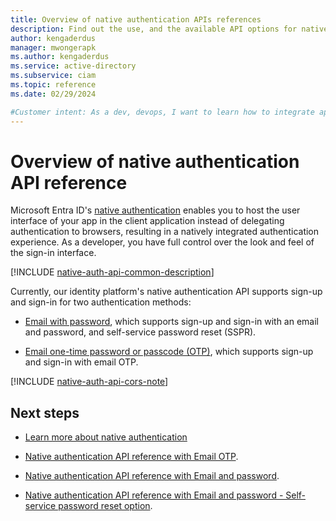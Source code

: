 ```yaml
---
title: Overview of native authentication APIs references
description: Find out the use, and the available API options for native authentication in Microsoft Entra ID for customers 
author: kengaderdus
manager: mwongerapk
ms.author: kengaderdus
ms.service: active-directory 
ms.subservice: ciam
ms.topic: reference
ms.date: 02/29/2024

#Customer intent: As a dev, devops, I want to learn how to integrate apps with native authentication APIs that Microsoft Entra ID for customers supports.
---
```


# Overview of native authentication API reference

Microsoft Entra ID's [native authentication](../external-id/customers/concept-native-auth.md) enables you to host the user interface of your app in the client application instead of delegating authentication to browsers, resulting in a natively integrated authentication experience. As a developer, you have full control over the look and feel of the sign-in interface.

[!INCLUDE [native-auth-api-common-description](./includes/native-auth-api/native-auth-api-common-description.md)]

Currently, our identity platform's native authentication API supports sign-up and sign-in for two authentication methods:

- [Email with password](reference-native-auth-email-password.md?bc=/entra/external-id/customers/breadcrumb/toc.json&toc=/entra/external-id/customers/toc.json), which supports sign-up and sign-in with an email and password, and self-service password reset (SSPR).

- [Email one-time password or passcode (OTP)](reference-native-auth-email-otp.md?bc=/entra/external-id/customers/breadcrumb/toc.json&toc=/entra/external-id/customers/toc.json), which supports sign-up and sign-in with email OTP.


[!INCLUDE [native-auth-api-cors-note](./includes/native-auth-api/native-auth-api-cors-note.md)]


## Next steps
- [Learn more about native authentication](../external-id/customers/concept-native-auth.md)

- [Native authentication API reference with Email OTP](reference-native-auth-email-otp.md?bc=/entra/external-id/customers/breadcrumb/toc.json&toc=/entra/external-id/customers/toc.json).

- [Native authentication API reference with Email and password](reference-native-auth-email-password.md?bc=/entra/external-id/customers/breadcrumb/toc.json&toc=/entra/external-id/customers/toc.json).

- [Native authentication API reference with Email and password - Self-service password reset option](reference-native-auth-email-password.md?bc=/entra/external-id/customers/breadcrumb/toc.json&toc=/entra/external-id/customers/toc.json#self-service-password-reset-sspr).